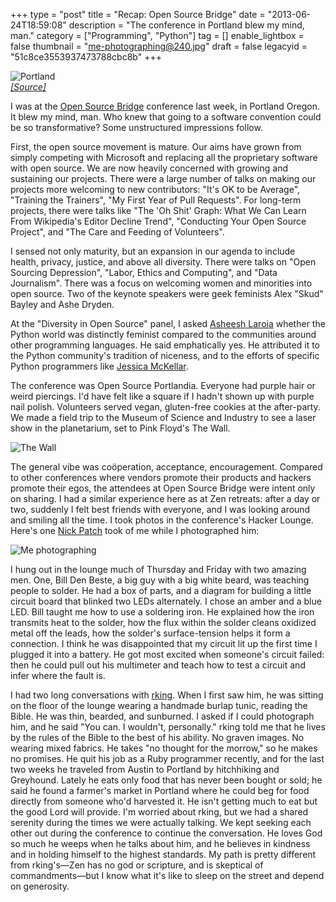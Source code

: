 +++
type = "post"
title = "Recap: Open Source Bridge"
date = "2013-06-24T18:59:08"
description = "The conference in Portland blew my mind, man."
category = ["Programming", "Python"]
tag = []
enable_lightbox = false
thumbnail = "me-photographing@240.jpg"
draft = false
legacyid = "51c8ce3553937473788cbc8b"
+++

<p><img style="display:block; margin-left:auto; margin-right:auto;" src="portland-osu.jpg" alt="Portland" title="Portland" border="0"   />
<span style="color:gray; font-style: italic"><a href="http://www.flickr.com/photos/osucommons/3708634412/">[Source]</a></span></p>
<p>I was at the <a href="http://opensourcebridge.org/">Open Source Bridge</a> conference last week, in Portland Oregon. It blew my mind, man. Who knew that going to a software convention could be so transformative? Some unstructured impressions follow.</p>
<p>First, the open source movement is mature. Our aims have grown from simply competing with Microsoft and replacing all the proprietary software with open source. We are now heavily concerned with growing and sustaining our projects. There were a large number of talks on making our projects more welcoming to new contributors: "It's OK to be Average", "Training the Trainers", "My First Year of Pull Requests". For long-term projects, there were talks like "The 'Oh Shit' Graph: What We Can Learn From Wikipedia's Editor Decline Trend", "Conducting Your Open Source Project", and "The Care and Feeding of Volunteers".</p>
<p>I sensed not only maturity, but an expansion in our agenda to include health, privacy, justice, and above all diversity. There were talks on "Open Sourcing Depression", "Labor, Ethics and Computing", and "Data Journalism". There was a focus on welcoming women and minorities into open source. Two of the keynote speakers were geek feminists Alex "Skud" Bayley and Ashe Dryden.</p>
<p>At the "Diversity in Open Source" panel, I asked <a href="http://asheesh.org/">Asheesh Laroia</a> whether the Python world was distinctly feminist compared to the communities around other programming languages. He said emphatically yes. He attributed it to the Python community's tradition of niceness, and to the efforts of specific Python programmers like <a href="http://adainitiative.org/2012/06/meet-an-adacamper-jessica-mckellar/">Jessica McKellar</a>.</p>
<p>The conference was Open Source Portlandia. Everyone had purple hair or weird piercings. I'd have felt like a square if I hadn't shown up with purple nail polish. Volunteers served vegan, gluten-free cookies at the after-party. We made a field trip to the Museum of Science and Industry to see a laser show in the planetarium, set to Pink Floyd's The Wall.</p>
<p><img style="display:block; margin-left:auto; margin-right:auto;" src="the-wall.jpg" alt="The Wall" title="The Wall" border="0"   /></p>
<p>The general vibe was co&ouml;peration, acceptance, encouragement. Compared to other conferences where vendors promote their products and hackers promote their egos, the attendees at Open Source Bridge were intent only on sharing. I had a similar experience here as at Zen retreats: after a day or two, suddenly I felt best friends with everyone, and I was looking around and smiling all the time. I took photos in the conference's Hacker Lounge. Here's one <a href="https://twitter.com/nickpatch">Nick Patch</a> took of me while I photographed him:</p>
<p><img style="display:block; margin-left:auto; margin-right:auto;" src="me-photographing.jpg" alt="Me photographing" title="Me photographing" border="0"   /></p>
<p>I hung out in the lounge much of Thursday and Friday with two amazing men. One, Bill Den Beste, a big guy with a big white beard, was teaching people to solder. He had a box of parts, and a diagram for building a little circuit board that blinked two LEDs alternately. I chose an amber and a blue LED. Bill taught me how to use a soldering iron. He explained how the iron transmits heat to the solder, how the flux within the solder cleans oxidized metal off the leads, how the solder's surface-tension helps it form a connection. I think he was disappointed that my circuit lit up the first time I plugged it into a battery. He got most excited when someone's circuit failed: then he could pull out his multimeter and teach how to test a circuit and infer where the fault is.</p>
<p>I had two long conversations with <a href="https://twitter.com/sharpsawdotorg">rking</a>. When I first saw him, he was sitting on the floor of the lounge wearing a handmade burlap tunic, reading the Bible. He was thin, bearded, and sunburned. I asked if I could photograph him, and he said "You can. I wouldn't, personally." rking told me that he lives by the rules of the Bible to the best of his ability. No graven images. No wearing mixed fabrics. He takes "no thought for the morrow," so he makes no promises. He quit his job as a Ruby programmer recently, and for the last two weeks he traveled from Austin to Portland by hitchhiking and Greyhound. Lately he eats only food that has never been bought or sold; he said he found a farmer's market in Portland where he could beg for food directly from someone who'd harvested it. He isn't getting much to eat but the good Lord will provide. I'm worried about rking, but we had a shared serenity during the times we were actually talking. We kept seeking each other out during the conference to continue the conversation. He loves God so much he weeps when he talks about him, and he believes in kindness and in holding himself to the highest standards. My path is pretty different from rking's&mdash;Zen has no god or scripture, and is skeptical of commandments&mdash;but I know what it's like to sleep on the street and depend on generosity.</p>
